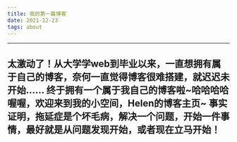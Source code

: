 ```yaml
---
title: 我的第一篇博客
date: 2021-12-23
tags: about
---
```


---
太激动了！从大学学web到毕业以来，一直想拥有属于自己的博客，奈何一直觉得博客很难搭建，就迟迟未开始……
终于拥有一个属于我自己的博客啦\~哈哈哈哈
喔喔，欢迎来到我的小空间，Helen的博客主页\~
事实证明，拖延症是个坏毛病，解决一个问题，开始一件事情，最好就是从问题发现开始，或者现在立马开始！
---


